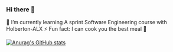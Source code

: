 ### Hi there 👋
 🌱 I’m currently learning A sprint Software Engineering course with Holberton-ALX
 ⚡ Fun fact: I can cook you the best meal :shushing_face:
 
 [![Anurag's GitHub stats](https://github-readme-stats.vercel.app/api?username=mitakeey)](https://github.com/anuraghazra/github-readme-stats)


<!--
**mitakeey/mitakeey** is a ✨ _special_ ✨ repository because its `README.md` (this file) appears on your GitHub profile.

Here are some ideas to get you started:

- 🔭 I’m currently working on ...
- 🌱 I’m currently learning A sprint Software Engineering course with Holberton-ALX
- 👯 I’m looking to collaborate on ...
- 🤔 I’m looking for help with ...
- 💬 Ask me about ...
- 📫 How to reach me: ...
- 😄 Pronouns: ...
-⚡ Fun fact: I can cook you the best meal :shushing_face:
-->
